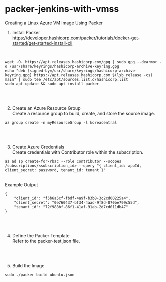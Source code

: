 # packer-jenkins-with-vmss


Creating a Linux Azure VM Image Using Packer
<br/>
1. Install Packer<br/>
https://developer.hashicorp.com/packer/tutorials/docker-get-started/get-started-install-cli
<br/>

```
wget -O- https://apt.releases.hashicorp.com/gpg | sudo gpg --dearmor -o /usr/share/keyrings/hashicorp-archive-keyring.gpg
echo "deb [signed-by=/usr/share/keyrings/hashicorp-archive-keyring.gpg] https://apt.releases.hashicorp.com $(lsb_release -cs) main" | sudo tee /etc/apt/sources.list.d/hashicorp.list
sudo apt update && sudo apt install packer
```

<br/><br/>

2. Create an Azure Resource Group<br/>
Create a resource group to build, create, and store the source image.<br/>

```
az group create -n myResourceGroup -l koreacentral
```

<br/><br/>

3. Create Azure Credentials<br/>
Create credentials with Contributor role within the subscription.<br/>

```
az ad sp create-for-rbac --role Contributor --scopes /subscriptions/<subscription_id> --query "{ client_id: appId, client_secret: password, tenant_id: tenant }"
```

<br/>
Example Output<br/>

```
{
    "client_id": "f5b6a5cf-fbdf-4a9f-b3b8-3c2cd00225a4",
    "client_secret": "0e760437-bf34-4aad-9f8d-870be799c55d",
    "tenant_id": "72f988bf-86f1-41af-91ab-2d7cd011db47"
}
```

<br/><br/>

4. Define the Packer Template<br/>
Refer to the packer-test.json file.<br/>

<br/><br/>

5. Build the Image<br/>

```
sudo ./packer build ubuntu.json
```
